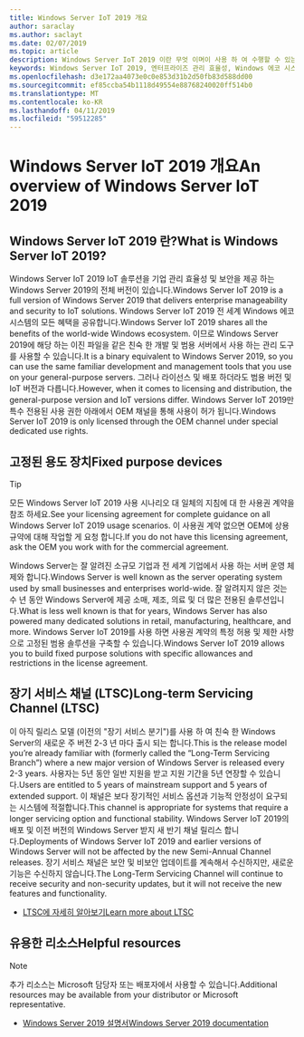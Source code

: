 ```yaml
---
title: Windows Server IoT 2019 개요
author: saraclay
ms.author: saclayt
ms.date: 02/07/2019
ms.topic: article
description: Windows Server IoT 2019 이란 무엇 이며이 사용 하 여 수행할 수 있는 작업에 대해 알아봅니다.
keywords: Windows Server IoT 2019, 엔터프라이즈 관리 효율성, Windows 에코 시스템, IoT
ms.openlocfilehash: d3e172aa4073e0c0e853d31b2d50fb83d588dd00
ms.sourcegitcommit: ef85ccba54b1118d49554e88768240020ff514b0
ms.translationtype: MT
ms.contentlocale: ko-KR
ms.lasthandoff: 04/11/2019
ms.locfileid: "59512285"
---
```

# <a name="an-overview-of-windows-server-iot-2019"></a><span data-ttu-id="7b36d-104">Windows Server IoT 2019 개요</span><span class="sxs-lookup"><span data-stu-id="7b36d-104">An overview of Windows Server IoT 2019</span></span>

## <a name="what-is-windows-server-iot-2019"></a><span data-ttu-id="7b36d-105">Windows Server IoT 2019 란?</span><span class="sxs-lookup"><span data-stu-id="7b36d-105">What is Windows Server IoT 2019?</span></span>
<span data-ttu-id="7b36d-106">Windows Server IoT 2019 IoT 솔루션을 기업 관리 효율성 및 보안을 제공 하는 Windows Server 2019의 전체 버전이 있습니다.</span><span class="sxs-lookup"><span data-stu-id="7b36d-106">Windows Server IoT 2019 is a full version of Windows Server 2019 that delivers enterprise manageability and security to IoT solutions.</span></span> <span data-ttu-id="7b36d-107">Windows Server IoT 2019 전 세계 Windows 에코 시스템의 모든 혜택을 공유합니다.</span><span class="sxs-lookup"><span data-stu-id="7b36d-107">Windows Server IoT 2019 shares all the benefits of the world-wide Windows ecosystem.</span></span> <span data-ttu-id="7b36d-108">이므로 Windows Server 2019에 해당 하는 이진 파일을 같은 친숙 한 개발 및 범용 서버에서 사용 하는 관리 도구를 사용할 수 있습니다.</span><span class="sxs-lookup"><span data-stu-id="7b36d-108">It is a binary equivalent to Windows Server 2019, so you can use the same familiar development and management tools that you use on your general-purpose servers.</span></span> <span data-ttu-id="7b36d-109">그러나 라이선스 및 배포 하더라도 범용 버전 및 IoT 버전과 다릅니다.</span><span class="sxs-lookup"><span data-stu-id="7b36d-109">However, when it comes to licensing and distribution, the general-purpose version and IoT versions differ.</span></span>  <span data-ttu-id="7b36d-110">Windows Server IoT 2019만 특수 전용된 사용 권한 아래에서 OEM 채널을 통해 사용이 허가 됩니다.</span><span class="sxs-lookup"><span data-stu-id="7b36d-110">Windows Server IoT 2019 is only licensed through the OEM channel under special dedicated use rights.</span></span>

## <a name="fixed-purpose-devices"></a><span data-ttu-id="7b36d-111">고정된 용도 장치</span><span class="sxs-lookup"><span data-stu-id="7b36d-111">Fixed purpose devices</span></span> 

> [!TIP]
> <span data-ttu-id="7b36d-112">모든 Windows Server IoT 2019 사용 시나리오 대 일체의 지침에 대 한 사용권 계약을 참조 하세요.</span><span class="sxs-lookup"><span data-stu-id="7b36d-112">See your licensing agreement for complete guidance on all Windows Server IoT 2019 usage scenarios.</span></span> <span data-ttu-id="7b36d-113">이 사용권 계약 없으면 OEM에 상용 규약에 대해 작업할 게 요청 합니다.</span><span class="sxs-lookup"><span data-stu-id="7b36d-113">If you do not have this licensing agreement, ask the OEM you work with for the commercial agreement.</span></span>

<span data-ttu-id="7b36d-114">Windows Server는 잘 알려진 소규모 기업과 전 세계 기업에서 사용 하는 서버 운영 체제와 합니다.</span><span class="sxs-lookup"><span data-stu-id="7b36d-114">Windows Server is well known as the server operating system used by small businesses and enterprises world-wide.</span></span> <span data-ttu-id="7b36d-115">잘 알려지지 않은 것는 수 년 동안 Windows Server에 제공 소매, 제조, 의료 및 더 많은 전용된 솔루션입니다.</span><span class="sxs-lookup"><span data-stu-id="7b36d-115">What is less well known is that for years, Windows Server has also powered many dedicated solutions in retail, manufacturing, healthcare, and more.</span></span> <span data-ttu-id="7b36d-116">Windows Server IoT 2019를 사용 하면 사용권 계약의 특정 허용 및 제한 사항으로 고정된 범용 솔루션을 구축할 수 있습니다.</span><span class="sxs-lookup"><span data-stu-id="7b36d-116">Windows Server IoT 2019 allows you to build fixed purpose solutions with specific allowances and restrictions in the license agreement.</span></span>

## <a name="long-term-servicing-channel-ltsc"></a><span data-ttu-id="7b36d-117">장기 서비스 채널 (LTSC)</span><span class="sxs-lookup"><span data-stu-id="7b36d-117">Long-term Servicing Channel (LTSC)</span></span>

<span data-ttu-id="7b36d-118">이 아직 릴리스 모델 (이전의 "장기 서비스 분기")를 사용 하 여 친숙 한 Windows Server의 새로운 주 버전 2-3 년 마다 출시 되는 합니다.</span><span class="sxs-lookup"><span data-stu-id="7b36d-118">This is the release model you’re already familiar with (formerly called the “Long-Term Servicing Branch”) where a new major version of Windows Server is released every 2-3 years.</span></span> <span data-ttu-id="7b36d-119">사용자는 5년 동안 일반 지원을 받고 지원 기간을 5년 연장할 수 있습니다.</span><span class="sxs-lookup"><span data-stu-id="7b36d-119">Users are entitled to 5 years of mainstream support and 5 years of extended support.</span></span> <span data-ttu-id="7b36d-120">이 채널은 보다 장기적인 서비스 옵션과 기능적 안정성이 요구되는 시스템에 적절합니다.</span><span class="sxs-lookup"><span data-stu-id="7b36d-120">This channel is appropriate for systems that require a longer servicing option and functional stability.</span></span> <span data-ttu-id="7b36d-121">Windows Server IoT 2019의 배포 및 이전 버전의 Windows Server 받지 새 반기 채널 릴리스 합니다.</span><span class="sxs-lookup"><span data-stu-id="7b36d-121">Deployments of Windows Server IoT 2019 and earlier versions of Windows Server will not be affected by the new Semi-Annual Channel releases.</span></span> <span data-ttu-id="7b36d-122">장기 서비스 채널은 보안 및 비보안 업데이트를 계속해서 수신하지만, 새로운 기능은 수신하지 않습니다.</span><span class="sxs-lookup"><span data-stu-id="7b36d-122">The Long-Term Servicing Channel will continue to receive security and non-security updates, but it will not receive the new features and functionality.</span></span>

* [<span data-ttu-id="7b36d-123">LTSC에 자세히 알아보기</span><span class="sxs-lookup"><span data-stu-id="7b36d-123">Learn more about LTSC</span></span>](https://docs.microsoft.com/en-us/windows-server/get-started-19/servicing-channels-19#long-term-servicing-channel-ltsc)

## <a name="helpful-resources"></a><span data-ttu-id="7b36d-124">유용한 리소스</span><span class="sxs-lookup"><span data-stu-id="7b36d-124">Helpful resources</span></span>
> [!NOTE]
> <span data-ttu-id="7b36d-125">추가 리소스는 Microsoft 담당자 또는 배포자에서 사용할 수 있습니다.</span><span class="sxs-lookup"><span data-stu-id="7b36d-125">Additional resources may be available from your distributor or Microsoft representative.</span></span>

* [<span data-ttu-id="7b36d-126">Windows Server 2019 설명서</span><span class="sxs-lookup"><span data-stu-id="7b36d-126">Windows Server 2019 documentation</span></span>](https://docs.microsoft.com/en-us/windows-server/index)
